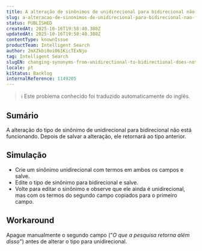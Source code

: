 ```yaml
---
title: A alteração de sinônimos de unidirecional para bidirecional não funciona
slug: a-alteracao-de-sinonimos-de-unidirecional-para-bidirecional-nao-funciona
status: PUBLISHED
createdAt: 2025-10-16T19:58:40.380Z
updatedAt: 2025-10-16T19:58:40.380Z
contentType: knownIssue
productTeam: Intelligent Search
author: 2mXZkbi0oi061KicTExNjo
tag: Intelligent Search
slugEN: changing-synonyms-from-unidirectional-to-bidirectional-does-not-work
locale: pt
kiStatus: Backlog
internalReference: 1149205
---
```


>ℹ️ Este problema conhecido foi traduzido automaticamente do inglês.

## Sumário


A alteração do tipo de sinônimo de unidirecional para bidirecional não está funcionando. Depois de salvar a alteração, ele retornará ao tipo anterior.
## Simulação



- Crie um sinônimo unidirecional com termos em ambos os campos e salve.
- Edite o tipo de sinônimo para bidirecional e salve.
- Volte para editar o sinônimo e observe que ele ainda é unidirecional, mas com os termos do segundo campo copiados para o primeiro campo.


## Workaround


Apague manualmente o segundo campo ("_O que a pesquisa retorna além disso_") antes de alterar o tipo para unidirecional.



